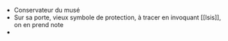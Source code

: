 - Conservateur du musé
- Sur sa porte, vieux symbole de protection, à tracer en invoquant [[Isis]], on en prend note
-